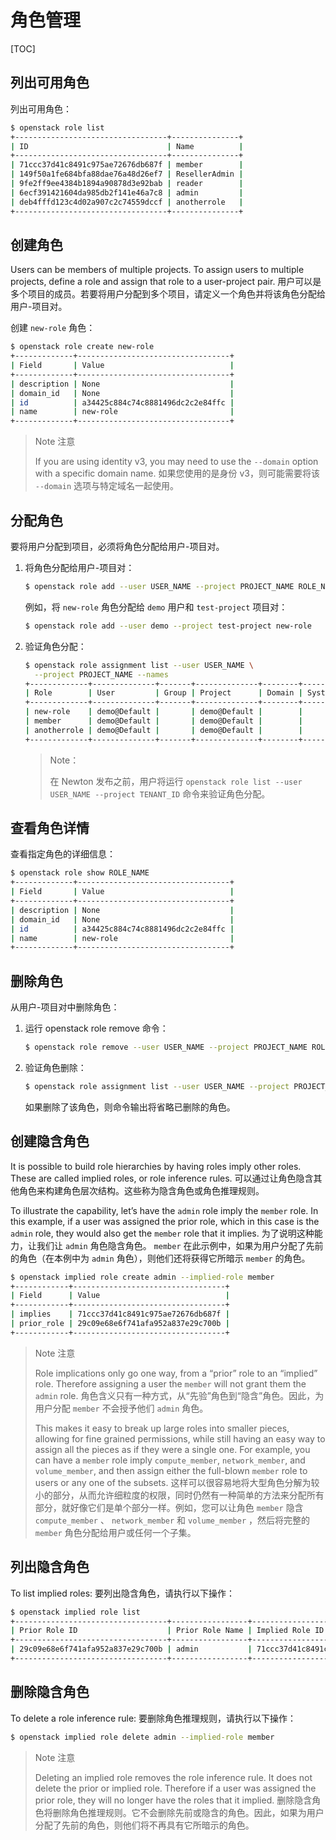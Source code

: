 # 角色管理

[TOC]

## 列出可用角色

列出可用角色：

```bash
$ openstack role list
+----------------------------------+---------------+
| ID                               | Name          |
+----------------------------------+---------------+
| 71ccc37d41c8491c975ae72676db687f | member        |
| 149f50a1fe684bfa88dae76a48d26ef7 | ResellerAdmin |
| 9fe2ff9ee4384b1894a90878d3e92bab | reader        |
| 6ecf391421604da985db2f141e46a7c8 | admin         |
| deb4fffd123c4d02a907c2c74559dccf | anotherrole   |
+----------------------------------+---------------+
```

## 创建角色

Users can be members of multiple projects. To assign users to multiple projects, define a role and assign that role to a user-project pair.
用户可以是多个项目的成员。若要将用户分配到多个项目，请定义一个角色并将该角色分配给用户-项目对。

创建 `new-role` 角色：

```bash
$ openstack role create new-role
+-------------+----------------------------------+
| Field       | Value                            |
+-------------+----------------------------------+
| description | None                             |
| domain_id   | None                             |
| id          | a34425c884c74c8881496dc2c2e84ffc |
| name        | new-role                         |
+-------------+----------------------------------+
```

> Note 注意
>
> If you are using identity v3, you may need to use the `--domain` option with a specific domain name.
> 如果您使用的是身份 v3，则可能需要将该 `--domain` 选项与特定域名一起使用。

## 分配角色

要将用户分配到项目，必须将角色分配给用户-项目对。

1. 将角色分配给用户-项目对：

   ```bash
   $ openstack role add --user USER_NAME --project PROJECT_NAME ROLE_NAME
   ```

   例如，将 `new-role` 角色分配给 `demo` 用户和 `test-project` 项目对：

   ```bash
   $ openstack role add --user demo --project test-project new-role
   ```

2. 验证角色分配：

   ```bash
   $ openstack role assignment list --user USER_NAME \
     --project PROJECT_NAME --names
   +-------------+--------------+-------+--------------+--------+--------+-----------+
   | Role        | User         | Group | Project      | Domain | System | Inherited |
   +-------------+--------------+-------+--------------+--------+--------+-----------+
   | new-role    | demo@Default |       | demo@Default |        |        | False     |
   | member      | demo@Default |       | demo@Default |        |        | False     |
   | anotherrole | demo@Default |       | demo@Default |        |        | False     |
   +-------------+--------------+-------+--------------+--------+--------+-----------+
   ```

   > Note：
   >
   > 在 Newton 发布之前，用户将运行 `openstack role list --user USER_NAME --project TENANT_ID` 命令来验证角色分配。

## 查看角色详情

查看指定角色的详细信息：

```bash
$ openstack role show ROLE_NAME
+-------------+----------------------------------+
| Field       | Value                            |
+-------------+----------------------------------+
| description | None                             |
| domain_id   | None                             |
| id          | a34425c884c74c8881496dc2c2e84ffc |
| name        | new-role                         |
+-------------+----------------------------------+
```

## 删除角色

从用户-项目对中删除角色：

1. 运行 openstack role remove 命令：

   ```bash
   $ openstack role remove --user USER_NAME --project PROJECT_NAME ROLE_NAME
   ```

2. 验证角色删除：

   ```bash
   $ openstack role assignment list --user USER_NAME --project PROJECT_NAME --names
   ```

   如果删除了该角色，则命令输出将省略已删除的角色。

## 创建隐含角色

It is possible to build role hierarchies by having roles imply other roles. These are called implied roles, or role inference rules.
可以通过让角色隐含其他角色来构建角色层次结构。这些称为隐含角色或角色推理规则。

To illustrate the capability, let’s have the `admin` role imply the `member` role. In this example, if a user was assigned the prior role, which in this case is the `admin` role, they would also get the `member` role that it implies.
为了说明这种能力，让我们让 `admin` 角色隐含角色。 `member` 在此示例中，如果为用户分配了先前的角色（在本例中为 `admin` 角色），则他们还将获得它所暗示 `member` 的角色。

```bash
$ openstack implied role create admin --implied-role member
+------------+----------------------------------+
| Field      | Value                            |
+------------+----------------------------------+
| implies    | 71ccc37d41c8491c975ae72676db687f |
| prior_role | 29c09e68e6f741afa952a837e29c700b |
+------------+----------------------------------+
```

> Note 注意
>
> Role implications only go one way, from a “prior” role to an “implied” role. Therefore assigning a user the `member` will not grant them the `admin` role.
> 角色含义只有一种方式，从“先验”角色到“隐含”角色。因此，为用户分配 `member` 不会授予他们 `admin` 角色。
>
> This makes it easy to break up large roles into smaller pieces, allowing for fine grained permissions, while still having an easy way to assign all the pieces as if they were a single one. For example, you can have a `member` role imply `compute_member`, `network_member`, and `volume_member`, and then assign either the full-blown `member` role to users or any one of the subsets.
> 这样可以很容易地将大型角色分解为较小的部分，从而允许细粒度的权限，同时仍然有一种简单的方法来分配所有部分，就好像它们是单个部分一样。例如，您可以让角色 `member` 隐含 `compute_member` 、 `network_member` 和 `volume_member` ，然后将完整的 `member` 角色分配给用户或任何一个子集。

## 列出隐含角色

To list implied roles:
要列出隐含角色，请执行以下操作：

```bash
$ openstack implied role list
+----------------------------------+-----------------+----------------------------------+-------------------+
| Prior Role ID                    | Prior Role Name | Implied Role ID                  | Implied Role Name |
+----------------------------------+-----------------+----------------------------------+-------------------+
| 29c09e68e6f741afa952a837e29c700b | admin           | 71ccc37d41c8491c975ae72676db687f | member            |
+----------------------------------+-----------------+----------------------------------+-------------------+
```

## 删除隐含角色

To delete a role inference rule:
要删除角色推理规则，请执行以下操作：

```bash
$ openstack implied role delete admin --implied-role member
```

> Note 注意
>
> Deleting an implied role removes the role inference rule. It does not delete the prior or implied role. Therefore if a user was assigned the prior role, they will no longer have the roles that it implied.
> 删除隐含角色将删除角色推理规则。它不会删除先前或隐含的角色。因此，如果为用户分配了先前的角色，则他们将不再具有它所暗示的角色。



